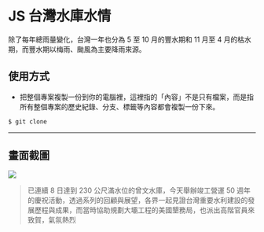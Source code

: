 # JS 台灣水庫水情

除了每年總雨量變化，台灣一年也分為 5 至 10 月的豐水期和 11 月至 4 月的枯水期，而豐水期以梅雨、颱風為主要降雨來源。

## 使用方式
- 把整個專案複製一份到你的電腦裡，這裡指的「內容」不是只有檔案，而是指所有整個專案的歷史紀錄、分支、標籤等內容都會複製一份下來。
```sh
$ git clone
```

----

## 畫面截圖
![](https://i.imgur.com/djfqAy9.png)
> 已連續 8 日達到 230 公尺滿水位的曾文水庫，今天舉辦竣工營運 50 週年的慶祝活動，透過系列的回顧與展望，各界一起見證台灣重要水利建設的發展歷程與成果，而當時協助規劃大壩工程的美國墾務局，也派出高階官員來致賀，氣氛熱烈
